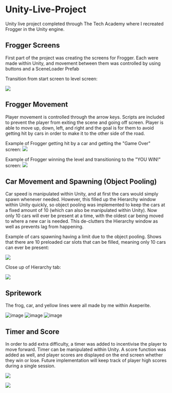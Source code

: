 # Unity-Live-Project
Unity live project completed through The Tech Academy where I recreated Frogger in the Unity engine.

## Frogger Screens
First part of the project was creating the screens for Frogger. Each were made within Unity, and movement between them was controlled by using buttons and a SceneLoader Prefab

Transition from start screen to level screen:

![](https://media.giphy.com/media/w7WZft8znYU7P13PB7/giphy.gif)

## Frogger Movement
Player movement is controlled through the arrow keys. Scripts are included to prevent the player from exiting the scene and going off screen. Player is able to move up, down, left, and right and the goal is for them to avoid getting hit by cars in order to make it to the other side of the road.

Example of Frogger getting hit by a car and getting the "Game Over" screen:
![](https://media.giphy.com/media/EQw7LUeYrOMzthoXSC/giphy.gif)

Example of Frogger winning the level and transitioning to the "YOU WIN!" screen:
![](https://media.giphy.com/media/HLIA0d91PHEc055qg1/giphy.gif)

## Car Movement and Spawning (Object Pooling)
Car speed is manipulated within Unity, and at first the cars would simply spawn whenever needed. However, this filled up the Hierarchy window within Unity quickly, so object pooling was implemented to keep the cars at a fixed amount of 10 (which can also be manipulated within Unity). Now only 10 cars will ever be present at a time, with the oldest car being moved to where a new car is needed. This de-clutters the Hierarchy window as well as prevents lag from happening. 

Example of cars spawning having a limit due to the object pooling. Shows that there are 10 preloaded car slots that can be filled, meaning only 10 cars can ever be present:

![](https://media.giphy.com/media/lCUZPNmXmsdH80sJ0w/giphy.gif)

Close up of Hierarchy tab:

![](https://media.giphy.com/media/gR1duHqnRXNJ0UnWMH/giphy.gif)

## Spritework
The frog, car, and yellow lines were all made by me within Aseperite.

![image](https://user-images.githubusercontent.com/79771326/123156059-b625c200-d41d-11eb-98a0-aeb45e0ae01a.png)
![image](https://user-images.githubusercontent.com/79771326/123156293-f9803080-d41d-11eb-9c22-1cedf39934c3.png)
![image](https://user-images.githubusercontent.com/79771326/123156338-06048900-d41e-11eb-95fd-b776ccce9405.png)

## Timer and Score
In order to add extra difficulty, a timer was added to incentivise the player to move forward. Timer can be manipulated within Unity. A score function was added as well, and player scores are displayed on the end screen whether they win or lose. Future implementation will keep track of player high scores during a single session.

![](https://media.giphy.com/media/VfeZCJpFXDgXbeWyIw/giphy.gif)

![](https://media.giphy.com/media/J9BJ5u7wm3oJmWoH4y/giphy.gif)
